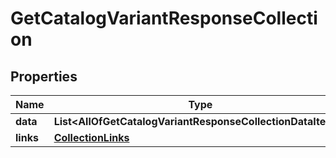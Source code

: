 # GetCatalogVariantResponseCollection

## Properties
Name | Type | Description | Notes
------------ | ------------- | ------------- | -------------
**data** | **List&lt;AllOfGetCatalogVariantResponseCollectionDataItems&gt;** |  | 
**links** | [**CollectionLinks**](CollectionLinks.md) |  |  [optional]
